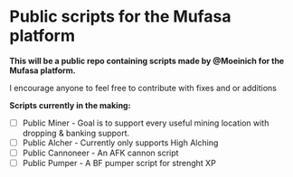 # Public scripts for the Mufasa platform
**This will be a public repo containing scripts made by @Moeinich for the Mufasa platform.**

I encourage anyone to feel free to contribute with fixes and or additions

**Scripts currently in the making:** 
- [ ] Public Miner - Goal is to support every useful mining location with dropping & banking support.
- [ ] Public Alcher - Currently only supports High Alching
- [ ] Public Cannoneer - An AFK cannon script
- [ ] Public Pumper - A BF pumper script for strenght XP 
